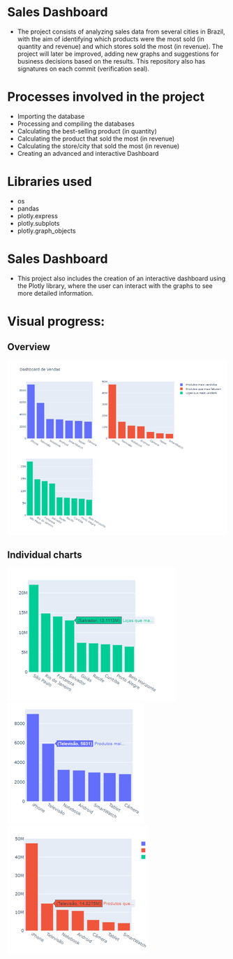 # Sales Dashboard
- The project consists of analyzing sales data from several cities in Brazil, with the aim of identifying which products were the most sold (in quantity and revenue) and which stores sold the most (in revenue). The project will later be improved, adding new graphs and suggestions for business decisions based on the results. This repository also has signatures on each commit (verification seal).
# Processes involved in the project
- Importing the database
- Processing and compiling the databases
- Calculating the best-selling product (in quantity)
- Calculating the product that sold the most (in revenue)
- Calculating the store/city that sold the most (in revenue)
- Creating an advanced and interactive Dashboard
# Libraries used
- os
- pandas
- plotly.express
- plotly.subplots
- plotly.graph_objects
# Sales Dashboard
- This project also includes the creation of an interactive dashboard using the Plotly library, where the user can interact with the graphs to see more detailed information.
# Visual progress:
## Overview
![Visão geral](imagens/Dashboard.png)
## Individual charts
![Gráficos individuais](imagens/Dashboard-lojas-que-mais-vendem.png)
![Gráficos individuais](imagens/Dashboard-produtos-mais-vendidos.png)
![Gráficos individuais](imagens/Dashboard-produtos-que-mais-faturaram.png)
